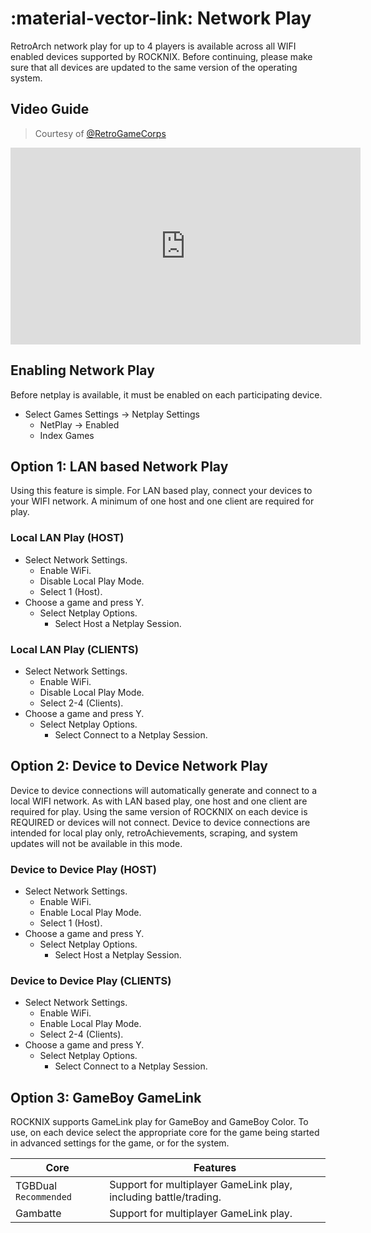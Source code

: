 # :material-vector-link: Network Play

RetroArch network play for up to 4 players is available across all WIFI enabled devices supported by ROCKNIX.  Before continuing, please make sure that all devices are updated to the same version of the operating system.

## Video Guide

> Courtesy of [@RetroGameCorps](https://www.youtube.com/@RetroGameCorps)
<iframe width="560" height="315" src="https://www.youtube.com/embed/YrUac9TIrWo?si=lXzJ-XUAj54yaIDB" frameborder="0" allowfullscreen></iframe>

## Enabling Network Play

Before netplay is available, it must be enabled on each participating device.

* Select Games Settings -> Netplay Settings
  * NetPlay -> Enabled
  * Index Games

## Option 1: LAN based Network Play
Using this feature is simple.  For LAN based play, connect your devices to your WIFI network.  A minimum of one host and one client are required for play.

### Local LAN Play (HOST)

* Select Network Settings.
  * Enable WiFi.
  * Disable Local Play Mode.
  * Select 1 (Host).
* Choose a game and press Y.
  * Select Netplay Options.
    * Select Host a Netplay Session.

### Local LAN Play (CLIENTS)

* Select Network Settings.
  * Enable WiFi.
  * Disable Local Play Mode.
  * Select 2-4 (Clients).
* Choose a game and press Y.
  * Select Netplay Options.
    * Select Connect to a Netplay Session.

## Option 2: Device to Device Network Play

Device to device connections will automatically generate and connect to a local WIFI network.  As with LAN based play, one host and one client are required for play.  Using the same version of ROCKNIX on each device is REQUIRED or devices will not connect.  Device to device connections are intended for local play only, retroAchievements, scraping, and system updates will not be available in this mode.

### Device to Device Play (HOST)

* Select Network Settings.
  * Enable WiFi.
  * Enable Local Play Mode.
  * Select 1 (Host).
* Choose a game and press Y.
  * Select Netplay Options.
    * Select Host a Netplay Session.

### Device to Device Play (CLIENTS)

* Select Network Settings.
  * Enable WiFi.
  * Enable Local Play Mode.
  * Select 2-4 (Clients).
* Choose a game and press Y.
  * Select Netplay Options.
    * Select Connect to a Netplay Session.

## Option 3: GameBoy GameLink

ROCKNIX supports GameLink play for GameBoy and GameBoy Color.  To use, on each device select the appropriate core for the game being started in advanced settings for the game, or for the system.

| Core | Features |
| -- | -- |
| TGBDual  `Recommended` | Support for multiplayer GameLink play, including battle/trading. |
| Gambatte | Support for multiplayer GameLink play. |
